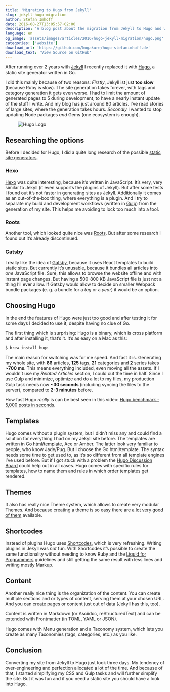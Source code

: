 ```yaml
---
title: 'Migrating to Hugo from Jekyll'
slug: jekyll-hugo-migration
author: Stefan Imhoff
date: 2016-08-27T13:05:57+02:00
description: 'A blog post about the migration from Jekyll to Hugo and why it’s worth to try out Hugo.'
language: en
og_image: 'assets/images/articles/2016/hugo-jekyll-migration/hugo.png'
categories: ['website']
download_url: 'https://github.com/kogakure/hugo-stefanimhoff.de'
download_text: 'View Source on GitHub'
---
```


After running over 2 years with [Jekyll](https://jekyllrb.com/) I recently replaced it with [Hugo](http://gohugo.io/), a static site generator written in Go.

I did this mainly because of two reasons: _Firstly_, Jekyll ist just **too slow** (because Ruby is slow). The site generation takes forever, with tags and category generation it gets even worse. I had to limit the amount of generated pages to 5 during development, to have a nearly instant update of the stuff I write. And my blog has just around 80 articles. I’ve read stories of large sites, where the generation takes hours. _Secondly_ I wanted to stop updating Node packages _and_ Gems (one ecosystem is enough).

<figure class="image-figure image-figure-noborder">
  <img src="/assets/images/articles/2016/jekyll-hugo-migration/hugo.png" alt="Hugo Logo">
</figure>

## Researching the options

Before I decided for Hugo, I did a quite long research of the possible [static site generators](https://www.staticgen.com/).

### Hexo

[Hexo](https://hexo.io/) was quite interesting, because it’s written in JavaScript. It’s very, very similar to Jekyll (it even supports the plugins of Jekyll). But after some tests I found out it’s not faster in generating sites as Jekyll. Additionally it comes as an out-of-the-box thing, where everything is a plugin. And I try to separate my build and development workflows (written in [Gulp](/series/gulp/)) from the generation of my site. This helps me avoiding to lock too much into a tool.

### Roots

Another tool, which looked quite nice was [Roots](http://roots.cx/). But after some research I found out it’s already discontinued.

### Gatsby

I really like the idea of [Gatsby](https://github.com/gatsbyjs/gatsby), because it uses React templates to build static sites. But currently it’s unusable, because it bundles all articles into _one_ JavaScript file. Sure, this allows to browse the website offline and with instant page changes. But having a 500-800 KB JavaScript file is just not a thing I’ll ever allow. If Gatsby would allow to decide on smaller Webpack bundle packages (e. g. a bundle for a _tag_ or a _year_) it would be an option.

## Choosing Hugo

In the end the features of Hugo were just too good and after testing it for some days I decided to use it, despite having no clue of Go.

The first thing which is surprising: Hugo is a binary, which is cross platform and after installing it, that’s it. It’s as easy on a Mac as this:

```bash
$ brew install hugo
```

The main reason for switching was for me speed. And fast it is. Generating my whole site, with **86** articles, **125** tags, **21** categories and **2** series takes **~700 ms**. This means everything included, even moving all the assets. If I wouldn’t use my _Related Articles_ section, I could cut the time in half. Since I use Gulp and minimize, optimize and do a lot to my files, my production Gulp task needs now **~30 seconds** (including syncing the files to the server), compared to **2-3 minutes** before.

How fast Hugo _really_ is can be best seen in this video: [Hugo benchmark - 5,000 posts in seconds](https://www.youtube.com/watch?v=CdiDYZ51a2o).

## Templates

Hugo comes without a plugin system, but I didn’t miss any and could find a solution for everything I had on my Jekyll site before. The templates are written in [Go html/template](https://golang.org/pkg/html/template/), Ace or Amber. The latter look very familiar to people, who know Jade/Pug. But I choose the Go html/template. The syntax needs some time to get used to, as it’s so different from all template engines I’ve used before. But if I got stuck with a problem the [Hugo Discussion Board](https://discourse.gohugo.io) could help out in all cases. Hugo comes with specific rules for templates, how to name them and rules in which order templates get rendered.

## Themes

It also has really nice Theme system, which allows to create very modular Themes. And because creating a theme is so easy there are [a lot very good of them](http://themes.gohugo.io/) available.

## Shortcodes

Instead of plugins Hugo uses [Shortcodes](http://gohugo.io/content-management/shortcodes), which is very refreshing. Writing plugins in Jekyll was _not_ fun. With Shortcodes it’s possible to create the same functionality without needing to know Ruby and the [Liquid for Programmers](https://github.com/Shopify/liquid/wiki/Liquid-for-Programmers) guidelines and still getting the same result with less lines and writing mostly Markup.

## Content

Another really nice thing is the organization of the content. You can create multiple sections and or types of content, serving them at your chosen URL. And you can create pages or content just out of data (Jekyll has this, too).

Content is written in Markdown (or Asciidoc, reStructuredText) and can be extended with Frontmatter (in TOML, YAML or JSON).

Hugo comes with Menu generation and a Taxonomy system, which lets you create as many Taxonomies (tags, categories, etc.) as you like.

## Conclusion

Converting my site from Jekyll to Hugo just took three days. My tendency of over-engineering and perfection allocated a lot of the time. And because of that, I started simplifying my CSS and Gulp tasks and will further simplify the site. But it was fun and if you need a static site you should have a look into Hugo.
